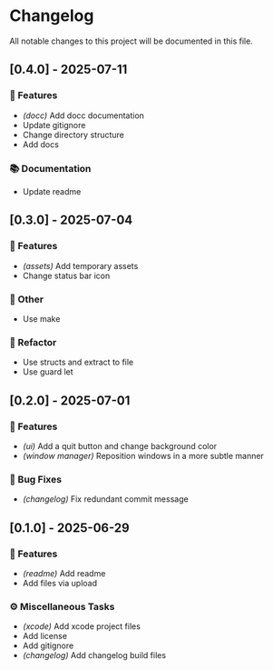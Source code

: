 # Changelog

All notable changes to this project will be documented in this file.

## [0.4.0] - 2025-07-11

### 🚀 Features

- *(docc)* Add docc documentation
- Update gitignore
- Change directory structure
- Add docs

### 📚 Documentation

- Update readme

## [0.3.0] - 2025-07-04

### 🚀 Features

- *(assets)* Add temporary assets
- Change status bar icon

### 💼 Other

- Use make

### 🚜 Refactor

- Use structs and extract to file
- Use guard let

## [0.2.0] - 2025-07-01

### 🚀 Features

- *(ui)* Add a quit button and change background color
- *(window manager)* Reposition windows in a more subtle manner

### 🐛 Bug Fixes

- *(changelog)* Fix redundant commit message

## [0.1.0] - 2025-06-29

### 🚀 Features

- *(readme)* Add readme
- Add files via upload

### ⚙️ Miscellaneous Tasks

- *(xcode)* Add xcode project files
- Add license
- Add gitignore
- *(changelog)* Add changelog build files

